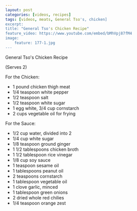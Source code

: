 ```yaml
---
layout: post
categories: [videos, recipes]
tags: [videos, meats, General Tso's, chicken]
excerpt: 
title: "General Tso's Chicken Recipe"
feature_video: https://www.youtube.com/embed/bMhVpj87fM4
image:
    feature: 177-1.jpg
---
```


General Tso's Chicken Recipe 

(Serves 2) 

For the Chicken:

- 1 pound chicken thigh meat
- 1/4 teaspoon white pepper
- 1/2 teaspoon salt
- 1/2 teaspoon white sugar
- 1 egg white, 3/4 cup cornstarch
- 2 cups vegetable oil for frying

For the Sauce:

- 1/2 cup water, divided into 2
- 1/4 cup white sugar
- 1/8 teaspoon ground ginger
- 1 1/2 tablespoons chicken broth
- 1 1/2 tablespoon rice vinegar
- 1/8 cup soy sauce
- 1 teaspoon sesame oil
- 1 tablespoons peanut oil
- 2 teaspoons cornstarch
- 1 tablespoon vegetable oil
- 1 clove garlic, minced
- 1 tablespoon green onions
- 2 dried whole red chilies
- 1/4 teaspoon orange zest
